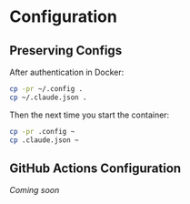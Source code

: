 # Configuration

## Preserving Configs

After authentication in Docker:

```bash
cp -pr ~/.config .
cp ~/.claude.json .
```

Then the next time you start the container:

```bash
cp -pr .config ~
cp .claude.json ~
```

## GitHub Actions Configuration

*Coming soon*